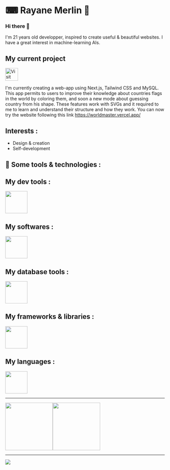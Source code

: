 # ⌨ Rayane Merlin 🎵

### Hi there 👋

I'm 21 years old developper, inspired to create useful & beautiful websites. I have a great interest in machine-learning AIs.

## My current project

<a href="https://worldmaster.vercel.app/" style="margin-bottom: 20px" target="_blank">
  <img src="https://img.shields.io/badge/World%20Master-F3AE96?style=for-the-badge" height="40px" title="Visit World Master" />
</a>

I'm currently creating a web-app using Next.js, Tailwind CSS and MySQL.
This app permits to users to improve their knowledge about countries flags in the world by coloring them, and soon a new mode about guessing country from his shape.
These features work with SVGs and it required to me to learn and understand their structure and how they work.
You can now try the website following this link <a href="https://worldmaster.vercel.app/" target="_blank">https://worldmaster.vercel.app/</a> 

## Interests :

- Design & creation
- Self-development

## 🚀 Some tools & technologies :

## My dev tools :
<img src="https://skillicons.dev/icons?i=vscode,visualstudio,nodejs,nextjs,vercel,docker,aws,gcp,git,linux,bash,ansible,npm,pnpm&theme=dark" height="70px"/>

## My softwares :
<img src="https://skillicons.dev/icons?i=postman,figma,ps,ai&theme=dark" height="70px"/>

## My database tools :
<img src="https://skillicons.dev/icons?i=mysql,sqlite,mongodb,firebase&theme=dark" height="70px"/>

## My frameworks & libraries :
<img src="https://skillicons.dev/icons?i=react,nextjs,symfony,tailwind,threejs,angular,vite,bootstrap,dotnet,spring,pytorch&theme=dark" height="70px" />

## My languages :
<img src="https://skillicons.dev/icons?i=html,css,sass,javascript,typescript,c,cs,java,kotlin,py,php&theme=dark" height="70px" />

---

<div style="display: flex; align-items: center; justify-content: start;">
  <img height="150px" src="https://github-readme-stats.vercel.app/api/top-langs/?username=rayaaaneee&hide=html&hide_title=true&hide_border=true&layout=compact&langs_count=6&text_color=000&icon_color=fff&bg_color=0,52fa5a,4dfcff,c64dff&theme=graywhite%22" />
  <img height="150px" src="https://github-readme-stats.vercel.app/api?username=rayaaaneee&hide_title=true&hide_border=true&show_icons=true&count_private=true&line_height=21&text_color=000&icon_color=000&bg_color=0,ea6161,ffc64d,fffc4d,52fa5a&theme=graywhite" />
</div>

---

<a href="https://www.buymeacoffee.com/rayaaaneee" target="_blank">
  <img src="https://img.buymeacoffee.com/button-api/?text=Buy%20me%20a%20coffee&emoji=%E2%98%95&slug=rayaaaneee&button_colour=b0f9f8&font_colour=000000&font_family=Lato&outline_colour=000000&coffee_colour=ffffff" />
</a>
